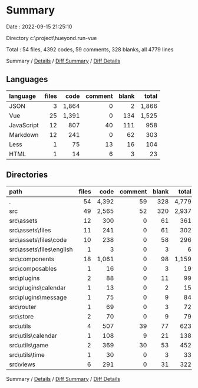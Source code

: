 # Summary

Date : 2022-09-15 21:25:10

Directory c:\\project\\hueyond.run-vue

Total : 54 files,  4392 codes, 59 comments, 328 blanks, all 4779 lines

Summary / [Details](details.md) / [Diff Summary](diff.md) / [Diff Details](diff-details.md)

## Languages
| language | files | code | comment | blank | total |
| :--- | ---: | ---: | ---: | ---: | ---: |
| JSON | 3 | 1,864 | 0 | 2 | 1,866 |
| Vue | 25 | 1,391 | 0 | 134 | 1,525 |
| JavaScript | 12 | 807 | 40 | 111 | 958 |
| Markdown | 12 | 241 | 0 | 62 | 303 |
| Less | 1 | 75 | 13 | 16 | 104 |
| HTML | 1 | 14 | 6 | 3 | 23 |

## Directories
| path | files | code | comment | blank | total |
| :--- | ---: | ---: | ---: | ---: | ---: |
| . | 54 | 4,392 | 59 | 328 | 4,779 |
| src | 49 | 2,565 | 52 | 320 | 2,937 |
| src\\assets | 12 | 300 | 0 | 61 | 361 |
| src\\assets\\files | 11 | 241 | 0 | 61 | 302 |
| src\\assets\\files\\code | 10 | 238 | 0 | 58 | 296 |
| src\\assets\\files\\english | 1 | 3 | 0 | 3 | 6 |
| src\\components | 18 | 1,061 | 0 | 98 | 1,159 |
| src\\composables | 1 | 16 | 0 | 3 | 19 |
| src\\plugins | 2 | 88 | 0 | 11 | 99 |
| src\\plugins\\calendar | 1 | 13 | 0 | 2 | 15 |
| src\\plugins\\message | 1 | 75 | 0 | 9 | 84 |
| src\\router | 1 | 69 | 0 | 3 | 72 |
| src\\store | 2 | 70 | 0 | 9 | 79 |
| src\\utils | 4 | 507 | 39 | 77 | 623 |
| src\\utils\\calendar | 1 | 108 | 9 | 21 | 138 |
| src\\utils\\game | 2 | 369 | 30 | 53 | 452 |
| src\\utils\\time | 1 | 30 | 0 | 3 | 33 |
| src\\views | 6 | 291 | 0 | 31 | 322 |

Summary / [Details](details.md) / [Diff Summary](diff.md) / [Diff Details](diff-details.md)